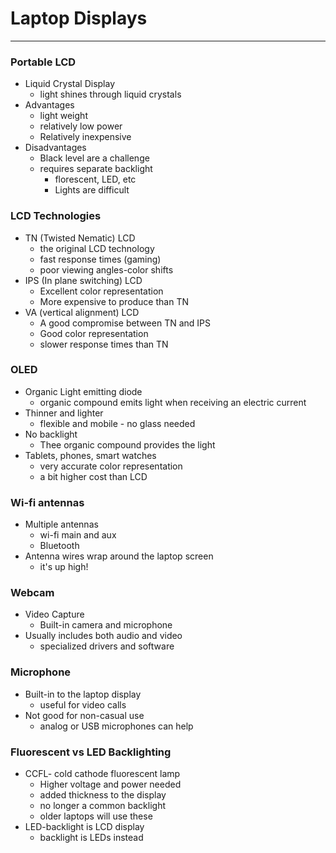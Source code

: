 # Laptop Displays

---

### Portable LCD
- Liquid Crystal Display
	- light shines through liquid crystals
- Advantages
	- light weight
	- relatively low power
	- Relatively inexpensive
- Disadvantages
	- Black level are a challenge
	- requires separate backlight
		- florescent, LED, etc
		- Lights are difficult

### LCD Technologies
- TN (Twisted Nematic) LCD
	- the original LCD technology
	- fast response times (gaming)
	- poor viewing angles-color shifts
- IPS (In plane switching) LCD
	- Excellent color representation
	- More expensive to produce than TN
- VA (vertical alignment) LCD
	- A good compromise between TN and IPS
	- Good color representation
	- slower response times than TN

### OLED
- Organic Light emitting diode
	- organic compound emits light when receiving an electric current
- Thinner and lighter
	- flexible and mobile - no glass needed
- No backlight
	- Thee organic compound provides the light
- Tablets, phones, smart watches
	- very accurate color representation
	- a bit higher cost than LCD

### Wi-fi antennas
- Multiple antennas
	- wi-fi main and aux
	- Bluetooth
- Antenna wires wrap around the laptop screen
	- it's up high!

### Webcam
- Video Capture
	- Built-in camera and microphone
- Usually includes both audio and video
	- specialized drivers and software

### Microphone
- Built-in to the laptop display
	- useful for video calls
- Not good for non-casual use
	- analog or USB microphones can help

### Fluorescent vs LED Backlighting
- CCFL- cold cathode fluorescent lamp
	- Higher voltage and power needed
	- added thickness to the display
	- no longer a common backlight
	- older laptops will use these
- LED-backlight is LCD display
	- backlight is  LEDs instead 